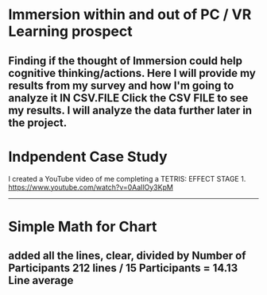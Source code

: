 # Immersion within and out of PC / VR Learning prospect
 Finding if the thought of Immersion could help cognitive thinking/actions.
 Here I will provide my results from my survey and how I'm going to analyze it IN CSV.FILE
 Click the CSV FILE to see my results.
 I will analyze the data further later in the project. 
 -----------------------------------------------------------------------------------
 # Indpendent Case Study
 I created a YouTube video of me completing a TETRIS: EFFECT STAGE 1. 
 https://www.youtube.com/watch?v=0AaIlOy3KpM
 
 ---------------------------------------------------------------------------------
 # Simple Math for Chart
 added all the lines, clear, divided by Number of Participants
 212 lines / 15 Participants = 14.13 Line average 
 -------------------------------------------------------------------------------
 

